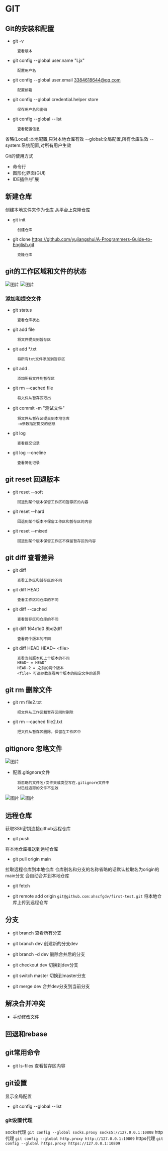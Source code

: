 # GIT

## Git的安装和配置

* git -v

        查看版本

* git config --global user.name "Ljx"

        配置用户名

* git config --global user.email <3384618644@qq.com>

        配置邮箱

* git config --global credential.helper store

        保存用户名和密码

* git config --global --list

        查看配置信息

省略(Local):本地配置,只对本地仓库有效
--global:全局配置,所有仓库生效
--system:系统配置,对所有用户生效

Git的使用方式

* 命令行
* 图形化界面(GUI)
* IDE插件/扩展

## 新建仓库

创建本地文件夹作为仓库
从平台上克隆仓库

* git init

        创建仓库

* git clone <https://github.com/yujiangshui/A-Programmers-Guide-to-English.git>

        克隆仓库

## git的工作区域和文件的状态

![图片](images/屏幕截图%202023-07-13%20132002.png)
![图片](images/屏幕截图%202023-07-13%20132142.png)

### 添加和提交文件

* git status

        查看仓库状态
* git add file

        将文件提交到暂存区

* git add *.txt

        将所有txt文件添加到暂存区
* git add .

        添加所有文件到暂存区

* git rm --cached file

        将文件从暂存区取出

* git commit -m "测试文件"

        将文件从暂存区提交到本地仓库
        -m参数指定提交的信息

* git log

        查看提交记录

* git log --oneline

        查看简化记录

## git reset 回退版本

* git reset --soft

        回退到某个版本保留工作区和暂存区的内容

* git reset --hard

        回退到某个版本不保留工作区和暂存区的内容

* git reset --mixed

        回退到某个版本保留工作区不保留暂存区的内容

## git diff 查看差异

* git diff

        查看工作区和暂存区的不同

* git diff HEAD

        查看工作区和仓库的不同

* git diff --cached

        查看暂存区和仓库的不同

* git diff 164c1d0 8bd2dff

        查看两个版本的不同

* git diff HEAD HEAD~ \<file\>

        查看当前版本和上个版本的不同
        HEAD~ = HEAD^
        HEAD~2 = 之前的两个版本
        <file> 可选参数查看两个版本的指定文件的差异

## git rm 删除文件

* git rm file2.txt

        把文件从工作区和暂存区同时删除

* git rm --cached file2.txt

        把文件从暂存区删除，保留在工作区中

## gitignore 忽略文件

![图片](images/屏幕截图%202023-07-13%20145728.png)

* 配置.gitignore文件

        将忽略的文件名/文件夹或类型写在.gitignore文件中
        对已经追踪的文件不生效

![图片](images/屏幕截图%202023-07-13%20153032.png)
![图片](images/屏幕截图%202023-07-13%20153318.png)

## 远程仓库

获取SSh密钥连接github远程仓库

* git push

将本地仓库推送到远程仓库

* git pull origin main

拉取远程仓库到本地仓库
仓库别名和分支的名称省略的话默认拉取名为origin的main分支
会自动合并到本地仓库

* git fetch

* git remote add origin `git@github.com:ahscfgdv/first-test.git`
将本地仓库上传到远程仓库

## 分支

* git branch
查看所有分支

* git branch dev
创建新的分支dev

* git branch -d dev
删除合并后的分支

* git checkout dev
切换到dev分支

* git switch master
切换到master分支

* git merge dev
合并dev分支到当前分支

## 解决合并冲突

* 手动修改文件

## 回退和rebase

## git常用命令

* git ls-files
查看暂存区内容

## git设置

显示全局配置

* git config --global --list

### git设置代理

socks代理
`git config --global socks.proxy socks5://127.0.0.1:10808`
http代理
`git config --global http.proxy http://127.0.0.1:10809`
https代理
`git config --global https.proxy https://127.0.0.1:10809`


